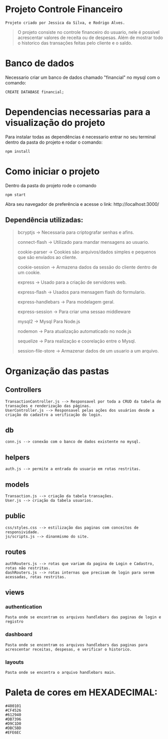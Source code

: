 # Projeto Controle Financeiro
    Projeto criado por Jessica da Silva, e Rodrigo Alves.

> O projeto consiste no controle financeiro do usuario, nele é possivel acrescentar valores de receita ou de despesas. Além de mostrar todo o historico das transações feitas pelo cliente e o saldo.


# Banco de dados
Necessario criar um banco de dados chamado "financial" no mysql com o comando: 
```    
CREATE DATABASE financial;
```

# Dependencias necessarias para a visualização do projeto

Para instalar todas as dependências é necessario entrar no seu terminal dentro da pasta do projeto e rodar o comando:
```
npm install    
```
# Como iniciar o projeto
Dentro da pasta do projeto rode o comando 
```
npm start
```
Abra seu navegador de preferência e acesse o link: http://localhost:3000/


## Dependência utilizadas:
>  
> bcryptjs -> Necessaria para criptografar senhas e afins.
> 
> connect-flash -> Utilizado para mandar mensagens ao usuario.
> 
> cookie-parser -> Cookies são arquivos/dados simples e pequenos que são enviados ao cliente.
> 
> cookie-session -> Armazena dados da sessão do cliente dentro de um cookie.
> 
>express -> Usado para a criação de servidores web.
> 
> express-flash -> Usados para mensagem flash do formulario.
> 
> express-handlebars -> Para modelagem geral.
> 
> express-session -> Para criar uma sessao middleware
> 
> mysql2 -> Mysql Para Node.js
> 
> nodemon -> Para atualização automaticado no node.js
> 
> sequelize -> Para realização e coorelação entre o Mysql.
> 
> session-file-store -> Armazenar dados de um usuario a um arquivo.
> 

# Organização das pastas

## Controllers
    TransactionController.js --> Responsavel por toda a CRUD da tabela de transações e renderização das páginas.
    UserController.js --> Responsavel pelas ações dos usuários desde a criação do cadastro a verificação do login.
    
## db
    conn.js --> conexão com o banco de dados existente no mysql.
    
## helpers
    auth.js --> permite a entrada do usuario em rotas restritas.
    
## models
    Transaction.js --> criação da tabela transações.
    User.js --> criação da tabela usuarios.
    
## public
    css/styles.css --> estilização das paginas com conceitos de responsividade.
    js/scripts.js --> dinanmismo do site.
    
## routes
    authRouters.js --> rotas que variam da pagina de Login e Cadastro, rotas não restritas.
    dashRouters.js --> rotas internas que precisam de login para serem acessadas, rotas restritas.
    
## views

### authentication
    Pasta onde se encontram os arquivos handlebars das paginas de login e registro

### dashboard
    Pasta onde se encontram os arquivos handlebars das paginas para acrescentar receitas, despesas, e verificar o historico. 

### layouts
    Pasta onde se encontra o arquivo handlebars main.


# Paleta de cores em HEXADECIMAL:
    #400101
    #CF4526
    #612940
    #DB7396
    #D9C1D0
    #DBC5BD
    #EFE6EC
